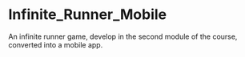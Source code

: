 # Infinite_Runner_Mobile
 An infinite runner game, develop in the second module of the course, converted into a mobile app.
